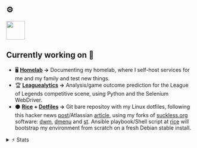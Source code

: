 <!--
**crlxs/crlxs** is a ✨ _special_ ✨ repository because its `README.md` (this file) appears on your GitHub profile.

Here are some ideas to get you started:

- 🔭 I’m currently working on ...
- 🌱 I’m currently learning ...
- 👯 I’m looking to collaborate on ...
- 🤔 I’m looking for help with ...
- 💬 Ask me about ...
- 📫 How to reach me: ...
- 😄 Pronouns: ...
- ⚡ Fun fact: ...
-->

## ⚙
<p align="left">
  <!-- Skill Icons -->
  <a href="https://skillicons.dev">
    <img src="https://skillicons.dev/icons?i=linux,debian,redhat,bash,ansible,terraform,html,css,selenium,docker,kubernetes,go,gcp,git,grafana,prometheus,neovim,lua" height="50">
  </a>
</p>

## Currently working on 💾
- 🖥 **[Homelab](https://github.com/crlxs/homelab) →** Documenting my homelab, where I self-host services for me and my family and test new things.
- 🏆 **[Leaguealytics](https://github.com/crlxs/leaguealytics) →** Analysis/game outcome prediction for the League of Legends competitive scene, using Python and the Selenium WebDriver.
- ⚫ **[Rice](https://github.com/crlxs/rice) + [Dotfiles](https://github.com/crlxs/dotfiles) →** Git bare repositoy with my Linux dotfiles, following this hacker news [post](news.ycombinator.com/item?id=11070797)/Atlassian [article](https://www.atlassian.com/git/tutorials/dotfiles), using my forks of [suckless.org](https://suckless.org/philosophy/) software: [dwm](https://github.com/crlxs/dwm), [dmenu](https://github.com/crlxs/dmenu) and [st](https://github.com/crlxs/st). Ansible playbook/Shell script at [rice](https://github.com/crlxs/rice) will bootstrap my environment from scratch on a fresh Debian stable install.

<details>
    <summary>⚡ Stats</summary>

[![Crlxs Stats](https://github-readme-stats.vercel.app/api?username=crlxs&&show_svgns=true)](https://github.com/crlxs)

[![Crlxs Top Langs](https://github-readme-stats.vercel.app/api/top-langs/?username=crlxs&layout=compact)](https://github.com/crlxs)

</details>
